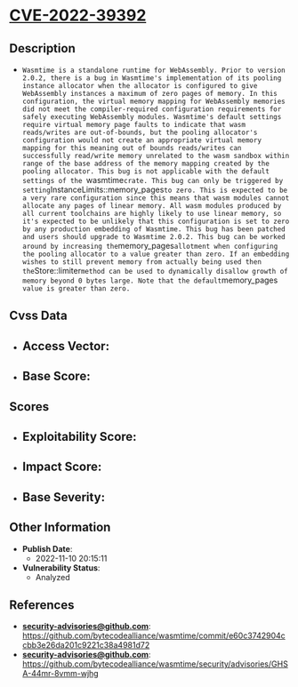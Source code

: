 
# [CVE-2022-39392](https://cve.mitre.org/cgi-bin/cvename.cgi?name=CVE-2022-39392)

## Description

- `Wasmtime is a standalone runtime for WebAssembly. Prior to version 2.0.2, there is a bug in Wasmtime's implementation of its pooling instance allocator when the allocator is configured to give WebAssembly instances a maximum of zero pages of memory. In this configuration, the virtual memory mapping for WebAssembly memories did not meet the compiler-required configuration requirements for safely executing WebAssembly modules. Wasmtime's default settings require virtual memory page faults to indicate that wasm reads/writes are out-of-bounds, but the pooling allocator's configuration would not create an appropriate virtual memory mapping for this meaning out of bounds reads/writes can successfully read/write memory unrelated to the wasm sandbox within range of the base address of the memory mapping created by the pooling allocator. This bug is not applicable with the default settings of the `wasmtime` crate. This bug can only be triggered by setting `InstanceLimits::memory_pages` to zero. This is expected to be a very rare configuration since this means that wasm modules cannot allocate any pages of linear memory. All wasm modules produced by all current toolchains are highly likely to use linear memory, so it's expected to be unlikely that this configuration is set to zero by any production embedding of Wasmtime. This bug has been patched and users should upgrade to Wasmtime 2.0.2. This bug can be worked around by increasing the `memory_pages` allotment when configuring the pooling allocator to a value greater than zero. If an embedding wishes to still prevent memory from actually being used then the `Store::limiter` method can be used to dynamically disallow growth of memory beyond 0 bytes large. Note that the default `memory_pages` value is greater than zero.`

## Cvss Data

- **Access Vector**:
  - 
- **Base Score**:
  - 

## Scores

- **Exploitability Score**:
  - 
- **Impact Score**:
  - 
- **Base Severity**:
  - 

## Other Information

- **Publish Date**:
  - 2022-11-10 20:15:11
- **Vulnerability Status**:
  - Analyzed

## References

- **security-advisories@github.com**: https://github.com/bytecodealliance/wasmtime/commit/e60c3742904ccbb3e26da201c9221c38a4981d72
- **security-advisories@github.com**: https://github.com/bytecodealliance/wasmtime/security/advisories/GHSA-44mr-8vmm-wjhg
